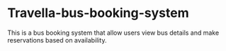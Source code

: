 # Travella-bus-booking-system
This is a bus booking system that allow users view bus details and make reservations based on availability.

